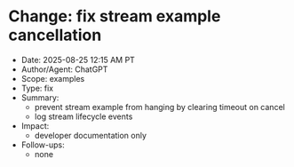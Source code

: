 # Change: fix stream example cancellation

- Date: 2025-08-25 12:15 AM PT
- Author/Agent: ChatGPT
- Scope: examples
- Type: fix
- Summary:
  - prevent stream example from hanging by clearing timeout on cancel
  - log stream lifecycle events
- Impact:
  - developer documentation only
- Follow-ups:
  - none
